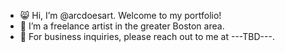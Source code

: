 - 😸 Hi, I’m @arcdoesart. Welcome to my portfolio!
- 🎨 I’m a freelance artist in the greater Boston area.
- 🎯 For business inquiries, please reach out to me at ---TBD---.

